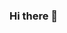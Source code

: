 ### Hi there 👋

<!--
**xsql2023/xsql2023** is a ✨ _special_ ✨ repository because its `README.md` (this file) appears on your GitHub profile.

Here are some ideas to get you started:

- 🔭 I’m currently working on NanChang
- 🌱 I’m currently learning Internet
- 👯 I’m looking to collaborate on ...
- 🤔 I’m looking for help with ...
- 💬 Ask me aboutEverything
- 📫 How to reach me:炫闪清灵
- 😄 Pronouns: ...
- ⚡ Fun fact: ...
-->
